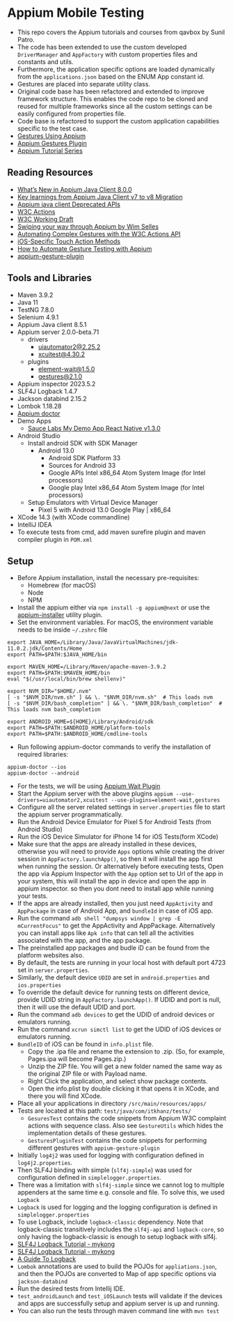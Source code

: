 # Appium Mobile Testing

* This repo covers the Appium tutorials and courses from qavbox by Sunil Patro.
* The code has been extended to use the custom developed `DriverManager` and `AppFactory` with custom properties files and constants and
  utils.
* Furthermore, the application specific options are loaded dynamically from the `applications.json` based on the ENUM App constant id.
* Gestures are placed into separate utility class.
* Original code base has been refactored and extended to improve framework structure. This enables the code repo to be
  cloned and reused for multiple frameworks since all the custom settings can be easily configured from properties file.
* Code base is refactored to support the custom application capabilities specific to the test case.
* [Gestures Using Appium](https://www.youtube.com/playlist?list=PLPO0LFyCaSo2X4NLeZsIwnRcq32asQiI9)
* [Appium Gestures Plugin](https://www.youtube.com/watch?v=12Qx-jl34GI&list=PLPO0LFyCaSo1DKak8ZhEJ3NXrj2shNM0N)
* [Appium Tutorial Series](https://www.youtube.com/playlist?list=PLPO0LFyCaSo1DKak8ZhEJ3NXrj2shNM0N)


## Reading Resources

* [What’s New in Appium Java Client 8.0.0](https://applitools.com/blog/whats-new-appium-java-client-8/)
* [Key learnings from Appium Java Client v7 to v8 Migration](https://blogs.halodoc.io/appium-java-client-v7-to-v8-migration/)
* [Appium java client Deprecated APIs](https://javadoc.io/doc/io.appium/java-client/8.1.1/deprecated-list.html)
* [W3C Actions](https://w3c.github.io/webdriver/#dfn-actions)
* [W3C Working Draft](https://www.w3.org/TR/webdriver/#actions)
* [Swiping your way through Appium by Wim Selles](https://www.youtube.com/watch?v=oAJ7jwMNFVU)
* [Automating Complex Gestures with the W3C Actions API](https://appiumpro.com/editions/29-automating-complex-gestures-with-the-w3c-actions-api)
* [iOS-Specific Touch Action Methods](https://appiumpro.com/editions/30-ios-specific-touch-action-methods)
* [How to Automate Gesture Testing with Appium](https://applitools.com/blog/how-to-automate-gesture-testing-appium/)
* [appium-gesture-plugin](https://github.com/AppiumTestDistribution/appium-gestures-plugin/tree/main)


## Tools and Libraries

* Maven 3.9.2
* Java 11
* TestNG 7.8.0
* Selenium 4.9.1
* Appium Java client 8.5.1
* Appium server 2.0.0-beta.71
    * drivers
        * uiautomator2@2.25.2
        * xcuitest@4.30.2
    * plugins
        * element-wait@1.5.0
        * gestures@2.1.0
* Appium inspector 2023.5.2
* SLF4J Logback 1.4.7
* Jackson databind 2.15.2
* Lombok 1.18.28
* [Appium doctor](https://github.com/appium/appium/tree/master/packages/doctor)
* Demo Apps
    * [Sauce Labs My Demo App React Native v1.3.0](https://github.com/saucelabs/my-demo-app-rn/releases/tag/v1.3.0)
* Android Studio
    * Install android SDK with SDK Manager
        * Android 13.0
            * Android SDK Platform 33
            * Sources for Android 33
            * Google APIs Intel x86_64 Atom System Image (for Intel processors)
            * Google play Intel x86_64 Atom System Image (for Intel processors)
    * Setup Emulators with Virtual Device Manager
        * Pixel 5 with Android 13.0 Google Play | x86_64
* XCode 14.3 (with XCode commandline)
* IntelliJ IDEA
* To execute tests from cmd, add maven surefire plugin and maven compiler plugin in `POM.xml`

## Setup

* Before Appium installation, install the necessary pre-requisites:
    * Homebrew (for macOS)
    * Node
    * NPM
* Install the appium either via `npm install -g appium@next` or use
  the [appium-installer](https://github.com/AppiumTestDistribution/appium-installer) utility plugin.
* Set the environment variables. For macOS, the environment variable needs to be inside `~/.zshrc` file

```shell
export JAVA_HOME=/Library/Java/JavaVirtualMachines/jdk-11.0.2.jdk/Contents/Home
export PATH=$PATH:$JAVA_HOME/bin

export MAVEN_HOME=/Library/Maven/apache-maven-3.9.2
export PATH=$PATH:$MAVEN_HOME/bin
eval "$(/usr/local/bin/brew shellenv)"

export NVM_DIR="$HOME/.nvm"
[ -s "$NVM_DIR/nvm.sh" ] && \. "$NVM_DIR/nvm.sh"  # This loads nvm
[ -s "$NVM_DIR/bash_completion" ] && \. "$NVM_DIR/bash_completion"  # This loads nvm bash_completion

export ANDROID_HOME=${HOME}/Library/Android/sdk
export PATH=$PATH:$ANDROID_HOME/platform-tools
export PATH=$PATH:$ANDROID_HOME/cmdline-tools
```

* Run following appium-doctor commands to verify the installation of required libraries:

```shell
appium-doctor --ios
appium-doctor --android
```

* For the tests, we will be using [Appium Wait Plugin](https://github.com/AppiumTestDistribution/appium-wait-plugin)
* Start the Appium server with the above plugins `appium --use-drivers=uiautomator2,xcuitest --use-plugins=element-wait,gestures`
* Configure all the server related settings in `server.properties` file to start the appium server programmatically.
* Run the Android Device Emulator for Pixel 5 for Android Tests (from Android Studio)
* Run the iOS Device Simulator for iPhone 14 for iOS Tests(form XCode)
* Make sure that the apps are already installed in these devices, otherwise you will need to provide `Apps` options
  while creating the driver session in `AppFactory.launchApp()`, so then it will install the app first when running the session.
  Or alternatively before executing tests, Open the app via Appium Inspector with the `App` option set to Url of the app
  in your system, this will install the app in device and open the app in appium inspector. so then you dont need to
  install app while running your tests.
* If the apps are already installed, then you just need `AppActivity` and `AppPackage` in case of Android App,
  and `bundleId` in case of iOS app.
* Run the command `adb shell "dumpsys window | grep -E mCurrentFocus"` to get the AppActivity and AppPackage.
  Alternatively you can install apps like `Apk info` that can tell all the activities associated with the app, and the
  app package.
* The preinstalled app packages and budle iD can be found from the platform websites also.
* By default, the tests are running in your local host with default port 4723 set in `server.properties`.
* Similarly, the default device `UDID` are set in `android.properties` and `ios.properties`
* To override the default device for running tests on different device, provide UDID string
  in `AppFactory.launchApp()`. If UDID and port is null, then it will use the default UDID and port.
* Run the command `adb devices` to get the UDID of android devices or emulators running.
* Run the command `xcrun simctl list` to get the UDID of iOS devices or emulators running.
* `BundleID` of iOS can be found in `info.plist` file.
    * Copy the .ipa file and rename the extension to .zip. (So, for example, Pages.ipa will become Pages.zip.)
    * Unzip the ZIP file. You will get a new folder named the same way as the original ZIP file or with Payload name.
    * Right Click the application, and select show package contents.
    * Open the info.plist by double clicking it that opens it in XCode, and there you will find XCode.
* Place all your applications in directory `/src/main/resources/apps/`
* Tests are located at this path: `test/java/com/itkhanz/tests/`
    * `GesuresTest` contains the code snippets from Appium W3C complaint actions with sequence class. Also
      see `GestureUtils` which hides the implementation details of these gestures.
    * `GesturesPluginTest` contains the code snippets for performing different gestures with `appium-gesture-plugin`
* Initially `log4j2` was used for logging with configuration defined in `log4j2.properties`.
* Then SLF4J binding with simple (`slf4j-simple`) was used for configuration defined in `simplelogger.properties`.
* There was a limitation with `slf4j-simple` since we cannot log to multiple appenders at the same time e.g. console and
  file. To solve this, we used `Logback`
* `Logback` is used for logging and the logging configuration is defined in `simplelogger.properties`
* To use Logback, include `logback-classic` dependency. Note that logback-classic transitively includes the `slf4j-api` and
  `logback-core`, so only having the logback-classic is enough to setup logback with slf4j.
* [SLF4J Logback Tutorial - mykong](https://mkyong.com/logging/slf4j-logback-tutorial/)
* [SLF4J Logback Tutorial - mykong](https://mkyong.com/logging/slf4j-logback-tutorial/)
* [A Guide To Logback](https://www.baeldung.com/logback)
* `Lombok` annotations are used to build the POJOs for `appliations.json`, and then the POJOs are converted to Map of
  app specific options via `jackson-databind`
* Run the desired tests from Intellij IDE.
* `test_androidLaunch` and `test_iOSLaunch` tests will validate if the devices and apps are successfully setup and
  appium server is up and running.
* You can also run the tests through maven command line with `mvn test`




